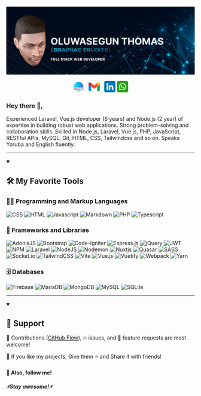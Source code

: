 <p>
  <a href="https://github.com/brainiacerudite/brainiacerudite/blob/main/BRAINIAC_BANNER.png">
    <img src="https://github.com/brainiacerudite/brainiacerudite/blob/main/BRAINIAC_BANNER.png" alt="Banner about Brainiac Erudite">
  </a>
</p>

<p align='center'>
  <a href="https://github.com/brainiacerudite"><img height="30" src="https://github.com/brainiacerudite/brainiacerudite/blob/main/web-link.png"></a>&nbsp;&nbsp;
  <a href="mailto:brainiachades@gmail.com"><img height="30" src="https://github.com/brainiacerudite/brainiacerudite/blob/main/gmail.png"></a>&nbsp;&nbsp;
  <a href="https://www.linkedin.com/in/brainiace"><img height="30" src="https://github.com/brainiacerudite/brainiacerudite/blob/main/linkedin.png"></a>
  <a href="https://wa.me/qr/VXZTUM645IQ6G1"><img height="30" src="https://github.com/brainiacerudite/brainiacerudite/blob/main/whatsapp.png"></a>
</p>

### Hey there 👋,

Experienced Laravel, Vue.js developer (6 years) and Node.js (2 year) of expertise in building robust web applications. Strong problem-solving and collaboration skills. Skilled in Node.js, Laravel, Vue.js, PHP, JavaScript, RESTful APIs, MySQL, Git, HTML, CSS, Tailwindcss and so on. Speaks Yoruba and English fluently.

---

<details open>
  <summary><h2>🛠️ My Favorite Tools</h2></summary>

  <h3>👨‍💻 Programming and Markup Languages</h3>
  <p>
      <img alt="CSS" src="https://img.shields.io/badge/css3-%231572B6.svg?style=for-the-badge&logo=css3&logoColor=white">
      <img alt="HTML" src="https://img.shields.io/badge/html5-%23E34F26.svg?style=for-the-badge&logo=html5&logoColor=white">
      <img alt="Javascript" src="https://img.shields.io/badge/javascript-%23323330.svg?style=for-the-badge&logo=javascript&logoColor=%23F7DF1E">
      <img alt="Markdown" src="https://img.shields.io/badge/markdown-%23000000.svg?style=for-the-badge&logo=markdown&logoColor=white">
      <img alt="PHP" src="https://img.shields.io/badge/php-%23777BB4.svg?style=for-the-badge&logo=php&logoColor=white">
      <img alt="Typescript" src="https://img.shields.io/badge/typescript-%23007ACC.svg?style=for-the-badge&logo=typescript&logoColor=white">
  </p>

  <h3>🧰 Frameworks and Libraries</h3>
  <p>
      <img alt="AdonisJS" src="https://img.shields.io/badge/adonisjs-%23220052.svg?style=for-the-badge&logo=adonisjs&logoColor=white">
      <img alt="Bootstrap" src="https://img.shields.io/badge/bootstrap-%238511FA.svg?style=for-the-badge&logo=bootstrap&logoColor=white">
      <img alt="Code-Igniter" src="https://img.shields.io/badge/CodeIgniter-%23EF4223.svg?style=for-the-badge&logo=codeIgniter&logoColor=white">
      <img alt="Express.js" src="https://img.shields.io/badge/express.js-%23404d59.svg?style=for-the-badge&logo=express&logoColor=%2361DAFB">
      <img alt="jQuery" src="https://img.shields.io/badge/jquery-%230769AD.svg?style=for-the-badge&logo=jquery&logoColor=white">
      <img alt="JWT" src="https://img.shields.io/badge/JWT-black?style=for-the-badge&logo=JSON%20web%20tokens">
      <img alt="NPM" src="https://img.shields.io/badge/NPM-%23CB3837.svg?style=for-the-badge&logo=npm&logoColor=white">
      <img alt="Laravel" src="https://img.shields.io/badge/laravel-%23FF2D20.svg?style=for-the-badge&logo=laravel&logoColor=white">
      <img alt="NodeJS" src="https://img.shields.io/badge/node.js-6DA55F?style=for-the-badge&logo=node.js&logoColor=white">
      <img alt="Nodemon" src="https://img.shields.io/badge/NODEMON-%23323330.svg?style=for-the-badge&logo=nodemon&logoColor=%BBDEAD">
      <img alt="Nuxtjs" src="https://img.shields.io/badge/Nuxt-002E3B?style=for-the-badge&logo=nuxtdotjs&logoColor=#00DC82">
      <img alt="Quasar" src="https://img.shields.io/badge/Quasar-16B7FB?style=for-the-badge&logo=quasar&logoColor=black">
      <img alt="SASS" src="https://img.shields.io/badge/SASS-hotpink.svg?style=for-the-badge&logo=SASS&logoColor=white">
      <img alt="Socket.io" src="https://img.shields.io/badge/Socket.io-black?style=for-the-badge&logo=socket.io&badgeColor=010101">
      <img alt="TailwindCSS" src="https://img.shields.io/badge/tailwindcss-%2338B2AC.svg?style=for-the-badge&logo=tailwind-css&logoColor=white">
      <img alt="Vite" src="https://img.shields.io/badge/vite-%23646CFF.svg?style=for-the-badge&logo=vite&logoColor=white">
      <img alt="Vue.js" src="https://img.shields.io/badge/vuejs-%2335495e.svg?style=for-the-badge&logo=vuedotjs&logoColor=%234FC08D">
      <img alt="Vuetify" src="https://img.shields.io/badge/Vuetify-1867C0?style=for-the-badge&logo=vuetify&logoColor=AEDDFF">
      <img alt="Webpack" src="https://img.shields.io/badge/webpack-%238DD6F9.svg?style=for-the-badge&logo=webpack&logoColor=black">
      <img alt="Yarn" src="https://img.shields.io/badge/yarn-%232C8EBB.svg?style=for-the-badge&logo=yarn&logoColor=white">
  </p>

  <h3>🗄️ Databases</h3>

  <p>
      <img alt="Firebase" src="https://img.shields.io/badge/firebase-a08021?style=for-the-badge&logo=firebase&logoColor=ffcd34">
      <img alt="MariaDB" src="https://img.shields.io/badge/MariaDB-003545?style=for-the-badge&logo=mariadb&logoColor=white">
      <img alt="MongoDB" src ="https://img.shields.io/badge/MongoDB-%234ea94b.svg?style=for-the-badge&logo=mongodb&logoColor=white">
      <img alt="MySQL" src="https://img.shields.io/badge/mysql-4479A1.svg?style=for-the-badge&logo=mysql&logoColor=white">
      <img alt="SQLite" src ="https://img.shields.io/badge/sqlite-%2307405e.svg?style=for-the-badge&logo=sqlite&logoColor=white">
  </p>
</details>

---

<details open>
  <summary><h2>🤝 Support</h2></summary>

  <p>🎀 Contributions (<a href="https://guides.github.com/introduction/flow" title="GitHub flow">GitHub Flow</a>), 🔥 issues, and 🥮 feature requests are most welcome!</p>
  <p>💙 If you like my projects, Give them ⭐ and Share it with friends!</p>
  </p>
  <h4>💙 Also, follow me!</h4>
  <h5>⚡️<i>Stay awesome!</i>⚡️</h5>
</details>